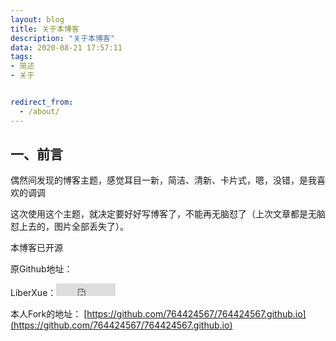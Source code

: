 ```yaml
---
layout: blog
title: 关于本博客
description: "关于本博客"
data: 2020-08-21 17:57:11
tags: 
- 简述
- 关于


redirect_from:
  - /about/
---
```


## 一、前言

偶然间发现的博客主题，感觉耳目一新，简洁、清新、卡片式，嗯，没错，是我喜欢的调调

这次使用这个主题，就决定要好好写博客了，不能再无脑怼了（上次文章都是无脑怼上去的，图片全部丢失了）。

本博客已开源

原Github地址：
 
LiberXue：<iframe src="http://ghbtns.com/github-btn.html?user=liberxue&repo=liberxue.github.io&type=fork&count=true" allowtransparency="true" frameborder="0" scrolling="0" width="95" height="20"></iframe>

本人Fork的地址：
[https://github.com/764424567/764424567.github.io](https://github.com/764424567/764424567.github.io)

